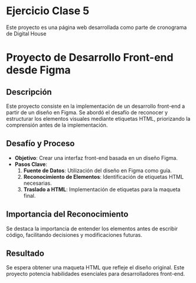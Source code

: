 # Ejercicio Clase 5
Este proyecto es una página web desarrollada como parte de cronograma de Digital House
# Proyecto de Desarrollo Front-end desde Figma

## Descripción

Este proyecto consiste en la implementación de un desarrollo front-end a partir de un diseño en Figma. Se abordó el desafío de reconocer y estructurar los elementos visuales mediante etiquetas HTML, priorizando la comprensión antes de la implementación.

## Desafío y Proceso

- **Objetivo**: Crear una interfaz front-end basada en un diseño Figma.
- **Pasos Clave**:
  1. **Fuente de Datos**: Utilización del diseño en Figma como guía.
  2. **Reconocimiento de Elementos**: Identificación de etiquetas HTML necesarias.
  3. **Traslado a HTML**: Implementación de etiquetas para la maqueta final.

## Importancia del Reconocimiento

Se destaca la importancia de entender los elementos antes de escribir código, facilitando decisiones y modificaciones futuras.

## Resultado

Se espera obtener una maqueta HTML que refleje el diseño original. Este proyecto potencia habilidades esenciales para desarrolladores front-end.